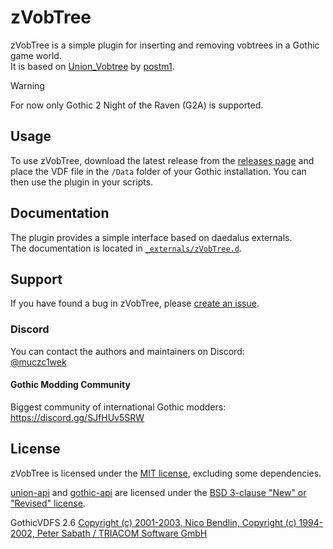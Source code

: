 # zVobTree

zVobTree is a simple plugin for inserting and removing vobtrees in a Gothic game world.  
It is based on [Union_Vobtree](https://github.com/postm1/Union_Vobtree) by [postm1](https://github.com/postm1).

> [!WARNING]
> For now only Gothic 2 Night of the Raven (G2A) is supported.

## Usage

To use zVobTree, download the latest release from the [releases page](https://github.com/muczc1wek/zVobTree/releases/latest) and place the VDF file in the `/Data` folder of your Gothic installation.
You can then use the plugin in your scripts.

## Documentation

The plugin provides a simple interface based on daedalus externals.  
The documentation is located in [`_externals/zVobTree.d`](./_externals/zVobTree.d).

## Support

If you have found a bug in zVobTree, please [create an issue](https://github.com/muczc1wek/zVobTree/issues/new).

### Discord

You can contact the authors and maintainers on Discord:  
[@muczc1wek](https://discordapp.com/users/667438896594026517)

#### Gothic Modding Community

Biggest community of international Gothic modders:  
https://discord.gg/SJfHUv5SRW

## License

zVobTree is licensed under the [MIT license](LICENSE), excluding some dependencies.

[union-api](https://gitlab.com/union-framework/union-api) and [gothic-api](https://gitlab.com/union-framework/gothic-api) are licensed under the [BSD 3-clause "New" or "Revised" license](https://gitlab.com/union-framework/union-api/blob/main/LICENSE).

GothicVDFS 2.6 [Copyright (c) 2001-2003, Nico Bendlin, Copyright (c) 1994-2002, Peter Sabath / TRIACOM Software GmbH](vdf/License.txt)